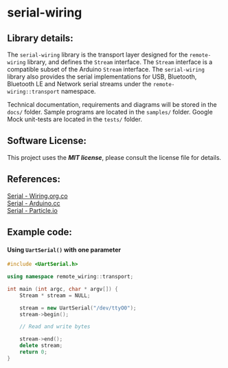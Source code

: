 serial-wiring
==============

## Library details:

The `serial-wiring` library is the transport layer designed for the `remote-wiring` library, and defines the `Stream` interface. The `Stream` interface is a compatible subset of the Arduino `Stream` interface. The `serial-wiring` library also provides the serial implementations for USB, Bluetooth, Bluetooth LE and Network serial streams under the `remote-wiring::transport` namespace.

Technical documentation, requirements and diagrams will be stored in the `docs/` folder. Sample programs are located in the `samples/` folder. Google Mock unit-tests are located in the `tests/` folder.

## Software License:
This project uses the ***MIT license***, please consult the license file for details.

## References:
[Serial - Wiring.org.co](http://wiring.org.co/reference/Serial.html)  
[Serial - Arduino.cc](https://www.arduino.cc/en/Reference/Serial)  
[Serial - Particle.io](https://docs.particle.io/reference/firmware/photon/#serial)  

## Example code:

#### Using `UartSerial()` with one parameter

```c++
#include <UartSerial.h>

using namespace remote_wiring::transport;

int main (int argc, char * argv[]) {
    Stream * stream = NULL;

    stream = new UartSerial("/dev/ttyO0");
    stream->begin();

    // Read and write bytes

    stream->end();
    delete stream;
    return 0;
}

```
